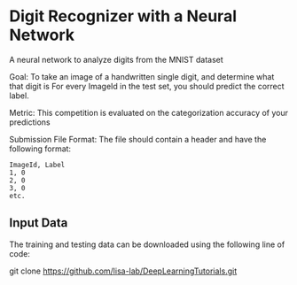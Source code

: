 # Digit Recognizer with a Neural Network
A neural network to analyze digits from the MNIST dataset

Goal: To take an image of a handwritten single digit, and determine what that digit is For every ImageId in the test set, you should predict the correct label.

Metric: This competition is evaluated on the categorization accuracy of your predictions

Submission File Format: The file should contain a header and have the following format:
  
    ImageId, Label 
    1, 0
    2, 0
    3, 0
    etc.

## Input Data
The training and testing data can be downloaded using the following line of code:

git clone https://github.com/lisa-lab/DeepLearningTutorials.git
